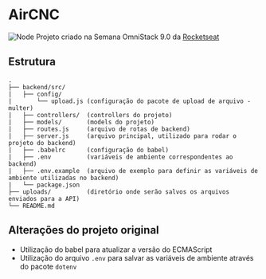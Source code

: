 # AirCNC

![Node](https://img.shields.io/badge/node-v12.18.3-green) 
Projeto criado na Semana OmniStack 9.0 da [Rocketseat](https://rocketseat.com.br)

## Estrutura
```
.
├── backend/src/
|   ├── config/
|       └── upload.js (configuração do pacote de upload de arquivo - multer)
|   ├── controllers/  (controllers do projeto)
|   ├── models/       (models do projeto)
|   ├── routes.js     (arquivo de rotas de backend)
|   ├── server.js     (arquivo principal, utilizado para rodar o projeto do backend)
|   ├── .babelrc      (configuração do babel)
|   ├── .env          (variáveis de ambiente correspondentes ao backend)
|   ├── .env.example  (arquivo de exemplo para definir as variáveis de ambiente utilizadas no backend)
|   └── package.json
├── uploads/          (diretório onde serão salvos os arquivos enviados para a API)
└── README.md
```

## Alterações do projeto original
- Utilização do babel para atualizar a versão do ECMAScript
- Utilização do arquivo `.env` para salvar as variáveis de ambiente através do pacote `dotenv`
